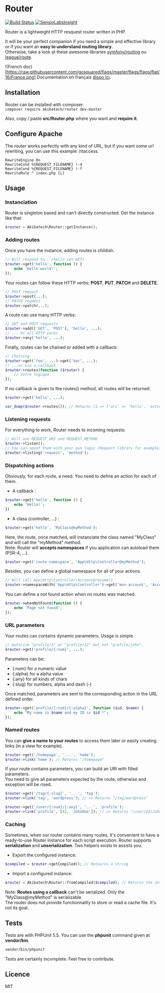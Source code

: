 # Router

[![Build Status](https://travis-ci.org/AkibaTech/Router.svg?branch=master)](https://travis-ci.org/AkibaTech/Router) [![SensioLabsInsight](https://insight.sensiolabs.com/projects/646acaa9-b90b-4d71-b6e3-ebe9a377b622/mini.png?branch=master)](https://insight.sensiolabs.com/projects/646acaa9-b90b-4d71-b6e3-ebe9a377b622)

Router is a lightweight HTTP resquest router written in PHP.  

It will be your perfect companion if you need a simple and effective library or if you want an **easy to understand routing library**.  
Otherwise, take a look at these awesome libraries [symfony/routing](https://symfony.com/doc/current/components/routing.html) ou [league/route](http://route.thephpleague.com/).

!(French doc)[https://raw.githubusercontent.com/gosquared/flags/master/flags/flags/flat/16/France.png] Documentation en français [dispo ici](README.md).

## Installation

Router can be installed with composer.  
`composer require akibatech/router dev-master`

Also, copy / paste **src/Router.php** where you want and **require it**.  

## Configure Apache

The router works perfectly with any kind of URL, but if you want some url rewriting, you can use this example .htaccess.  

```
RewriteEngine On
RewriteCond %{REQUEST_FILENAME} !-d
RewriteCond %{REQUEST_FILENAME} !-f
RewriteRule ^ index.php [L]
```

## Usage

### Instanciation

Router is singleton based and can't directly constructed. Get the instance like that:  

```php
$router = Akibatech\Router::getInstance();
```

### Adding routes

Once you have the instance, adding routes is childish.  

```php
// Will respond to : /hello (en GET)
$router->get('hello', function () {
	echo 'Hello world!';
});
```

Your routes can follow these HTTP verbs: **POST**, **PUT**, **PATCH** and **DELETE**.  

```php
// POST request
$router->post(...);
// PATCH request
$router->patch(...);
```

A route can use many HTTP verbs:  

```php
// GET and POST requests
$router->add(['GET', 'POST'], 'hello', ...);
// ... Or all HTTP verbs
$router->any('hello', ...);
```

Finally, routes can be chained or added with a callback:  

```php
// Chaining
$router->get('foo', ...)->get('bar', ...);
// ...or via a callback
$router->routes(function ($router) {
	// Votre logique
});
```

If no callback is given to the routes() method, all routes will be returned.  

```php
$router->get('hello', ...);

var_dump($router->routes()); // Returns [1 => ['uri' => 'hello', 'action' => '...']]
```

### Listening requests

For everything to work, Router needs to incoming requests:  

```php
// Will use REQUEST_URI and REQUEST_METHOD
$router->listen();
// You can spoof them with your own logic (Request library for example).
$router->listing('request', 'method');
```

### Dispatching actions

Obviously, for each route, a need. You need to define an action for each of them.  

- A callback :

```php
$router->get('hello', function () {
	echo 'Hello!';
})
```

- A class (controller, ...) :

```php
$router->get('hello', 'MyClass@myMethod');
```

Here, the route, once matched, will instanciate the class named "MyClass" and will call the "myMethod" method.  
Note: Router will **accepts namespaces** if you application can autoload them (PSR-4, ...).  

```php
$router->get('route-namespace', 'App\Http\Controller@myMethod');
```

Besides, you can define a global namespace for all of your actions.  

```php
// Will call App\Http\Controller\Account@resume()
$router->namespaceWith('App\Http\Controller')->get('mon-account', 'Account@resume');
```

You can define a not found action when no routes was matched.  

```php
$router->whenNotFound(function () {
    echo 'Page not found';
});
```

### URL parameters

Your routes can contains dynamic parameters. Usage is simple.  

```php
// Autorise "profile/1" or "profile/12" but not "profile/john".
$router->get('profile/{:num}', ...);
```

Parameters can be:  

- {:num} for a numeric value
- {:alpha} for a alpha value
- {:any} for all kinds of chars
- {:slug} for numbers, alpha and dash (-)

Once matched, parameters are sent to the corresponding action in the URL defined order.  

```php
$router->get('profile/{:num}/{:alpha}', function ($id, $name) {
	echo "My name is $name and my ID is $id !";
});
```

### Named routes

You can **give a name to your routes** to access them later or easily creating links (in a view for example).  

```php
$router->get('/homepage', '...', 'home');
$router->link('home'); // Returns "/homepage"
```

If your route contains parameters, you can build an URI with filled parameters.  
You need to give all parameters expected by the route, otherwise and exception will be rised.  

```php
$router->get('/tag/{:slug}', '...', 'tag');
$router->link('tag', 'wordpress'); // => Returns "/tag/wordpress"

$router->get('/user/{:num}/{:any}', '...', 'profile');
$router->link('profile', [42, 'JohnDoe']); // => Returns "/user/42/JohnDoe"
```

### Caching

Sometimes, when our router contains many routes, it's convenient to have a ready-to-use Router instance for each script execution. 
Router supports **serialization** and **unserialization**. Two helpers exists to assists you.  

- Export the configured instance:

```php
$compiled = $router->getCompiled(); // Retourns a string
```

- Import a configured instance:

```php
$router = Akibatech\Router::fromCompiled($compiled); // Returns the instance previously configured
```

Note: **Routes using a callback** can't be serialized. Only the "MyClass@myMethod" is serializable.  
The router does not provide functionnality to store or read a cache file. It's not its goal.  

## Tests

Tests are with PHPUnit 5.5. You can use the **phpunit** command given at **vendor/bin**.  

```bash
vendor/bin/phpunit
```

Tests are certainly incomplete. Feel free to contribute.  

## Licence

MIT
